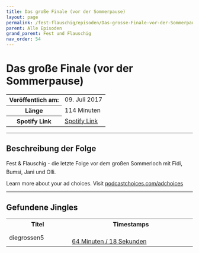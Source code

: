 ```yaml
---
title: Das große Finale (vor der Sommerpause)
layout: page
permalink: /fest-flauschig/episoden/Das-grosse-Finale-vor-der-Sommerpause
parent: Alle Episoden
grand_parent: Fest und Flauschig
nav_order: 54
---
```


# Das große Finale (vor der Sommerpause)
<table class="resp-table dcf-table dcf-table-responsive dcf-table-bordered dcf-table-striped dcf-w-100%">
                    <tbody>
                        <tr>
                            <th scope="row">Veröffentlich am:</th>
                            <td data-label="Veröffentlich am:">09. Juli 2017</td>
                        </tr>
                        <tr>
                            <th scope="row">Länge </th>
                            <td data-label="Länge ">114 Minuten</td>
                        </tr><tr>
                                <th scope="row">Spotify Link</th>
                                <td data-label="Spotify Link"><a href="https://open.spotify.com/episode/7vdsWKtEi8a9YMZkRKCA15">Spotify Link</a></td>
                            </tr></tbody>
                </table>

***

## Beschreibung der Folge

<div>
Fest &amp; Flauschig - die letzte Folge vor dem großen Sommerloch mit Fidi, Bumsi, Jani und Olli.<p> </p><p>Learn more about your ad choices. Visit <a href="https://podcastchoices.com/adchoices">podcastchoices.com/adchoices</a></p>  
</div>

***

## Gefundene Jingles

<table style="display: table;">
                                    <tr>
                                        <th class="tableColumnTitle">Titel</th>
                                        <th class="tableColumnTimestamps">Timestamps</th>
                                    </tr>
                                    <tr>
                                <td markdown="span"  class="tableColumnTitle">diegrossen5</td>
                                <td markdown="span" class="tableColumnTimestamps">
                                <br>
                                <a href="https://open.spotify.com/episode/7vdsWKtEi8a9YMZkRKCA15?t=3858">
                                64 Minuten / 18 Sekunden</a>
                                </td></tr></table>